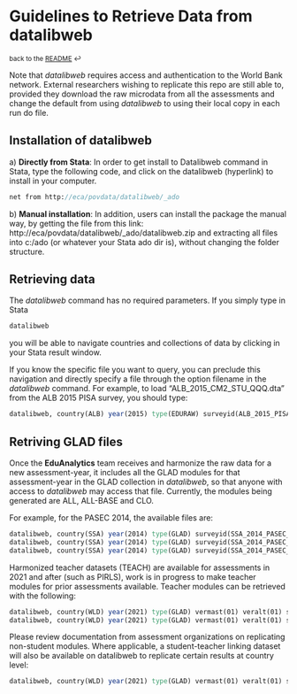 # Guidelines to Retrieve Data from datalibweb
<sup>back to the [README](https://github.com/worldbank/GLAD/blob/master/README.md) :leftwards_arrow_with_hook:</sup>

Note that _datalibweb_ requires access and authentication to the World Bank network. External researchers wishing to replicate this repo are still able to, provided they download the raw microdata from all the assessments and change the default from using _datalibweb_ to using their local copy in each run do file.



## Installation of datalibweb

a) **Directly from Stata**: In order to get install to Datalibweb command in Stata, type the following code, and click on the datalibweb (hyperlink) to install in your computer.
```stata
net from http://eca/povdata/datalibweb/_ado
```

b) **Manual installation**: In addition, users can install the package the manual way, by getting the file from this link: http://eca/povdata/datalibweb/_ado/datalibweb.zip and extracting all files into c:/ado (or whatever your Stata ado dir is), without changing the folder structure.

## Retrieving data

The _datalibweb_ command has no required parameters. If you simply type in Stata
```stata
datalibweb
```
you will be able to navigate countries and collections of data by clicking in your Stata result window.

If you know the specific file you want to query, you can preclude this navigation and directly specify a file through the option filename in the _datalibweb_ command.
For example, to load “ALB_2015_CM2_STU_QQQ.dta” from the ALB 2015 PISA survey, you should type:
```stata
datalibweb, country(ALB) year(2015) type(EDURAW) surveyid(ALB_2015_PISA_v01_M) filename(ALB_2015_CM2_STU_QQQ.dta)
```

## Retriving GLAD files

Once the **EduAnalytics** team receives and harmonize the raw data for a new assessment-year, it includes all the GLAD modules for that assessment-year in the GLAD collection in _datalibweb_, so that anyone with access to _datalibweb_ may access that file. Currently, the modules being generated are ALL, ALL-BASE and CLO.

For example, for the PASEC 2014, the available files are:
```stata
datalibweb, country(SSA) year(2014) type(GLAD) surveyid(SSA_2014_PASEC_v01_M_v01_A_GLAD) filename(SSA_2014_PASEC_v01_M_v01_A_GLAD_ALL.dta)
datalibweb, country(SSA) year(2014) type(GLAD) surveyid(SSA_2014_PASEC_v01_M_v01_A_GLAD) filename(SSA_2014_PASEC_v01_M_v01_A_GLAD_ALL-BASE.dta)
datalibweb, country(SSA) year(2014) type(GLAD) surveyid(SSA_2014_PASEC_v01_M_v01_A_GLAD) filename(SSA_2014_PASEC_v01_M_v01_A_GLAD_CLO.dta)
```
Harmonized teacher datasets (TEACH) are available for assessments in 2021 and after (such as PIRLS), work is in progress to make teacher modules for prior assessments available. Teacher modules can be retrieved with the following:
```stata
datalibweb, country(WLD) year(2021) type(GLAD) vermast(01) veralt(01) survey(PIRLS) module(TEACH) clear
datalibweb, country(WLD) year(2021) type(GLAD) vermast(01) veralt(01) survey(PIRLS) module(TEACH-BASE) clear
```

Please review documentation from assessment organizations on replicating non-student modules. Where applicable, a student-teacher linking dataset will also be available on datalibweb to replicate certain results at country level:
```stata
datalibweb, country(WLD) year(2021) type(GLAD) vermast(01) veralt(01) survey(PIRLS) module(LINKING) clear
```
